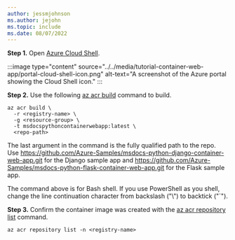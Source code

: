 ```yaml
---
author: jessmjohnson
ms.author: jejohn
ms.topic: include
ms.date: 08/07/2022
---
```


**Step 1.** Open [Azure Cloud Shell](/azure/cloud-shell/overview).

:::image type="content" source="../../media/tutorial-container-web-app/portal-cloud-shell-icon.png" alt-text="A screenshot of the Azure portal showing the Cloud Shell icon." :::

**Step 2.** Use the following [az acr build](/cli/azure/acr?branch#az-acr-build) command to build.

```azurecli
az acr build \
  -r <registry-name> \ 
  -g <resource-group> \
  -t msdocspythoncontainerwebapp:latest \
  <repo-path>
```

The last argument in the command is the fully qualified path to the repo. Use https://github.com/Azure-Samples/msdocs-python-django-container-web-app.git for the Django sample app and https://github.com/Azure-Samples/msdocs-python-flask-container-web-app.git for the Flask sample app.

The command above is for Bash shell. If you use PowerShell as you shell, change the line continuation character from backslash ("\\") to backtick ("`"). 

**Step 3.** Confirm the container image was created with the [az acr repository list](/cli/azure/acr/repository#az-acr-repository-list) command.

```azurecli
az acr repository list -n <registry-name>
```
